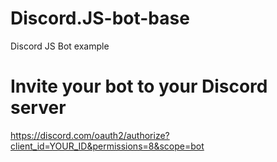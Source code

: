 # Discord.JS-bot-base
Discord JS Bot example


# Invite your bot to your Discord server
https://discord.com/oauth2/authorize?client_id=YOUR_ID&permissions=8&scope=bot